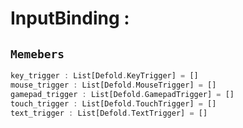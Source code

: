 
# InputBinding : 
## ```Memebers```    
```rust
key_trigger : List[Defold.KeyTrigger] = []  
mouse_trigger : List[Defold.MouseTrigger] = []  
gamepad_trigger : List[Defold.GamepadTrigger] = []  
touch_trigger : List[Defold.TouchTrigger] = []  
text_trigger : List[Defold.TextTrigger] = []  
```


